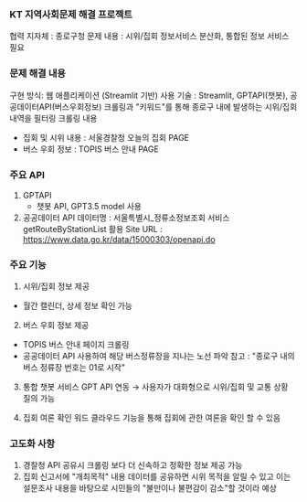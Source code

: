 ### KT 지역사회문제 해결 프로젝트 <br>
협력 지자체 : 종로구청
문제 내용 : 시위/집회 정보서비스 분산화, 통합된 정보 서비스 필요

### 문제 해결 내용<br>
구현 방식: 웹 애플리케이션 (Streamlit 기반)
사용 기술 : Streamlit, GPTAPI(챗봇), 공공데이터API(버스우회정보)
크롤링과 "키워드"를 통해 종로구 내에 발생하는 시위/집회 내역을 필터링
크롤링 내용
- 집회 및 시위 내용 : 서울경찰청 오늘의 집회 PAGE
- 버스 우회 정보 : TOPIS 버스 안내 PAGE

### 주요 API
1. GPTAPI
   - 챗봇 API, GPT3.5 model 사용
2. 공공데이터 API
   데이터명 : 서울특별시_정류소정보조회 서비스
   getRouteByStationList 활용
   Site URL : https://www.data.go.kr/data/15000303/openapi.do
### 주요 기능
1. 시위/집회 정보 제공
- 월간 캘린더, 상세 정보 확인 가능

2. 버스 우회 정보 제공
- TOPIS 버스 안내 페이지 크롤링
- 공공데이터 API 사용하여 해당 버스정류장을 지나는 노선 파악
  참고 : "종로구 내의 버스 정류장 번호는 01로 시작"

3. 통합 챗봇 서비스
GPT API 연동 → 사용자가 대화형으로 시위/집회 및 교통 상황 질의 가능

4. 집회 여론 확인
워드 클라우드 기능을 통해 집회에 관한 여론을 확인 할 수 있음

### 고도화 사항
1. 경찰청 API 공유시 크롤링 보다 더 신속하고 정확한 정보 제공 가능
2. 집회 신고서에 "개최목적" 내용 데이터를 공유하면 시위 목적을 알릴 수 있고 이는 설문조사 내용을 바탕으로 시민들의 "불만이나 불편감이 감소"할 것이라 예상
